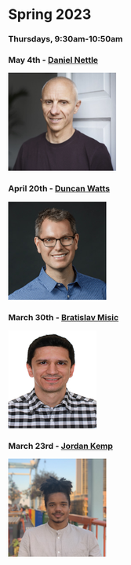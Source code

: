 # Spring 2023
### Thursdays, 9:30am-10:50am 

### May 4th - [Daniel Nettle](https://github.com/uchicago-computation-workshop/Spring2023/tree/main/05_04_Daniel_Nettle)
<div><img src="https://github.com/uchicago-computation-workshop/Spring2023/blob/main/05_04_Daniel_Nettle/Daniel_Nettle.png" width="220" height="200"></div>


### April 20th - [Duncan Watts](https://github.com/uchicago-computation-workshop/Spring2023/blob/main/04_21_Duncan_Watts)
<div><img src="https://github.com/uchicago-computation-workshop/Spring2023/blob/main/04_21_Duncan_Watts/DW_headshot.png" width="200" height="200"></div>

### March 30th - [Bratislav Misic](https://github.com/uchicago-computation-workshop/Spring2023/tree/main/03_30_Bratislav_Misic)
<div><img src="https://github.com/uchicago-computation-workshop/Spring2023/blob/main/03_30_Bratislav_Misic/Bratislav%20Misic.jpg" width="180" height="200"></div>

### March 23rd - [Jordan Kemp](https://github.com/uchicago-computation-workshop/Spring2023/tree/main/03_23_jordan_kemp)
<div><img src="https://github.com/uchicago-computation-workshop/Spring2023/blob/main/03_23_jordan_kemp/jordan_headshot.jpeg" width="200" height="200"></div>
